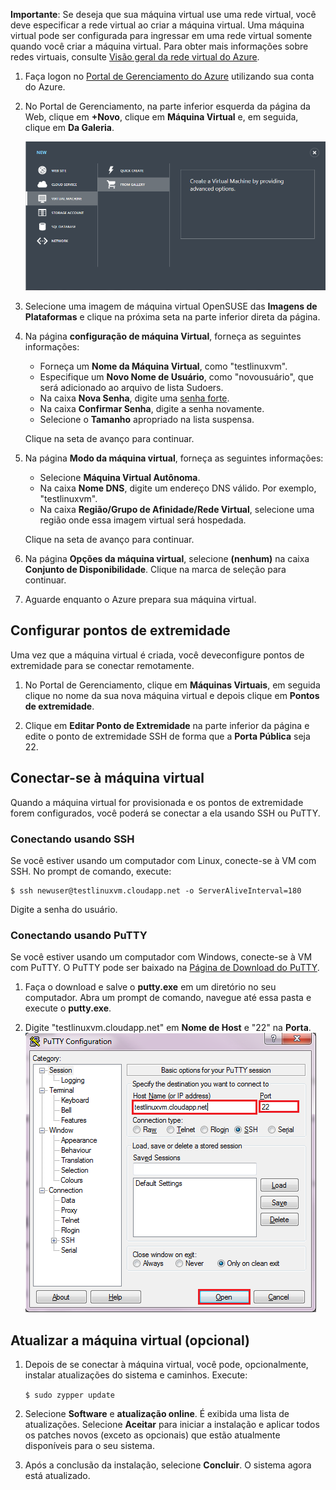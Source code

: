 <properties writer="kathydav" editor="tysonn" manager="jeffreyg" />

**Importante**: Se deseja que sua máquina virtual use uma rede virtual, você deve especificar a rede virtual ao criar a máquina virtual. Uma máquina virtual pode ser configurada para ingressar em uma rede virtual somente quando você criar a máquina virtual. Para obter mais informações sobre redes virtuais, consulte [Visão geral da rede virtual do Azure](http://go.microsoft.com/fwlink/p/?LinkID=294063).

1.  Faça logon no [Portal de Gerenciamento do Azure][] utilizando sua conta do Azure.

2.  No Portal de Gerenciamento, na parte inferior esquerda da página da Web, clique em **+Novo**, clique em **Máquina Virtual** e, em seguida, clique em **Da Galeria**.

    ![Criar uma Nova Máquina Virtual][]

3.  Selecione uma imagem de máquina virtual OpenSUSE das **Imagens de Plataformas** e clique na próxima seta na parte inferior direta da página.

4.  Na página **configuração de máquina Virtual**, forneça as seguintes informações:

    -   Forneça um **Nome da Máquina Virtual**, como "testlinuxvm".
    -   Especifique um **Novo Nome de Usuário**, como "novousuário", que será adicionado ao arquivo de lista Sudoers.
    -   Na caixa **Nova Senha**, digite uma [senha forte][].
    -   Na caixa **Confirmar Senha**, digite a senha novamente.
    -   Selecione o **Tamanho** apropriado na lista suspensa.

    Clique na seta de avanço para continuar.

5.  Na página **Modo da máquina virtual**, forneça as seguintes informações:

    -   Selecione **Máquina Virtual Autônoma**.
    -   Na caixa **Nome DNS**, digite um endereço DNS válido. Por exemplo, "testlinuxvm".
    -   Na caixa **Região/Grupo de Afinidade/Rede Virtual**, selecione uma região onde essa imagem virtual será hospedada.

	Clique na seta de avanço para continuar.

6.  Na página **Opções da máquina virtual**, selecione **(nenhum)** na caixa **Conjunto de Disponibilidade**. Clique na marca de seleção para continuar.

7.  Aguarde enquanto o Azure prepara sua máquina virtual.

## Configurar pontos de extremidade

Uma vez que a máquina virtual é criada, você deveconfigure pontos de extremidade para se conectar remotamente.

1.  No Portal de Gerenciamento, clique em **Máquinas Virtuais**, em seguida clique no nome da sua nova máquina virtual e depois clique em **Pontos de extremidade**.

2.  Clique em **Editar Ponto de Extremidade** na parte inferior da página e edite o ponto de extremidade SSH de forma que a **Porta Pública** seja 22.

## Conectar-se à máquina virtual

Quando a máquina virtual for provisionada e os pontos de extremidade forem configurados, você poderá se conectar a ela usando SSH ou PuTTY.

### Conectando usando SSH

Se você estiver usando um computador com Linux, conecte-se à VM com SSH. No prompt de comando, execute:

    $ ssh newuser@testlinuxvm.cloudapp.net -o ServerAliveInterval=180

Digite a senha do usuário.

### Conectando usando PuTTY

Se você estiver usando um computador com Windows, conecte-se à VM com PuTTY. O PuTTY pode ser baixado na [Página de Download do PuTTY][].

1.  Faça o download e salve o **putty.exe** em um diretório no seu computador. Abra um prompt de comando, navegue até essa pasta e execute o **putty.exe**.

2.  Digite "testlinuxvm.cloudapp.net" em **Nome de Host** e "22" na **Porta**.
    ![Tela do PuTTY][]

## Atualizar a máquina virtual (opcional)

1.  Depois de se conectar à máquina virtual, você pode, opcionalmente, instalar atualizações do sistema e caminhos. Execute:

    `$ sudo zypper update`

2.  Selecione **Software** e **atualização online**. É exibida uma lista de atualizações. Selecione **Aceitar** para iniciar a instalação e aplicar todos os patches novos (exceto as opcionais) que estão atualmente disponíveis para o seu sistema.

3.  Após a conclusão da instalação, selecione **Concluir**. O sistema agora está atualizado.

  [Visão geral da rede virtual do Azure]: http://go.microsoft.com/fwlink/p/?LinkID=294063
  [Portal de Gerenciamento do Azure]: http://manage.windowsazure.com
  [Criar uma Nova Máquina Virtual]: ./media/create-and-configure-opensuse-vm-in-portal/CreateVM.png
  [senha forte]: http://msdn.microsoft.com/en-us/library/ms161962.aspx
  [Página de Download do PuTTY]: http://www.puttyssh.org/download.html
  [Tela do PuTTY]: ./media/create-and-configure-opensuse-vm-in-portal/putty.png
